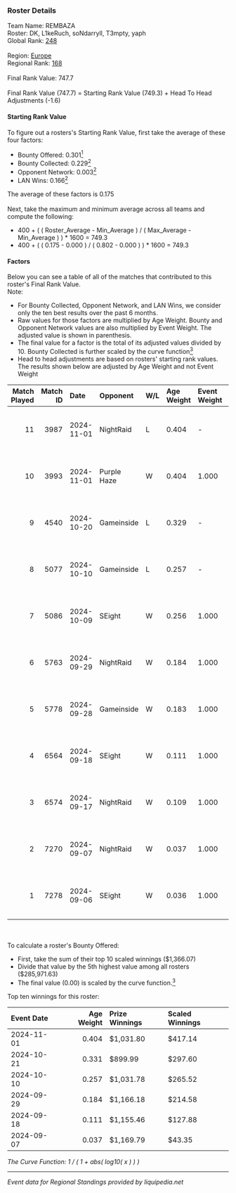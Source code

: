 ### Roster Details<br />
Team Name: REMBAZA<br />
Roster: DK, L1keRuch, soNdarryll, T3mpty, yaph<br />
Global Rank: [248](../../standings_global_2025_02_28.md)<br />
<br />
Region: [Europe]( ../../standings_europe_2025_02_28.md)<br />
Regional Rank: [168]( ../../standings_europe_2025_02_28.md)<br />
<br />
Final Rank Value:  747.7<br />
<br />
Final Rank Value (747.7) = Starting Rank Value (749.3) + Head To Head Adjustments (-1.6)<br />

#### Starting Rank Value<br />
To figure out a rosters's Starting Rank Value, first take the average of these four factors:<br />
- Bounty Offered: 0.301[<sup>1</sup>](#table2)
- Bounty Collected: 0.229[<sup>2</sup>](#table1)
- Opponent Network: 0.003[<sup>2</sup>](#table1)
- LAN Wins: 0.166[<sup>2</sup>](#table1)

The average of these factors is 0.175<br />
<br />
Next, take the maximum and minimum average across all teams and compute the following:<br />
- 400 + ( ( Roster_Average - Min_Average ) / ( Max_Average - Min_Average ) ) * 1600 = 749.3
- 400 + ( ( 0.175 - 0.000 ) / ( 0.802 - 0.000 ) ) * 1600 = 749.3


#### Factors<br />
Below you can see a table of all of the matches that contributed to this roster's Final Rank Value.<br />
Note:<br />

- For Bounty Collected, Opponent Network, and LAN Wins, we consider only the ten best results over the past 6 months.
- Raw values for those factors are multiplied by Age Weight. Bounty and Opponent Network values are also multiplied by Event Weight. The adjusted value is shown in parenthesis.
- The final value for a factor is the total of its adjusted values divided by 10. Bounty Collected is further scaled by the curve function[<sup>3</sup>](#curveFunction)
- Head to head adjustments are based on rosters' starting rank values. The results shown below are adjusted by Age Weight and not Event Weight
<span id="table1"></span><br />


| Match Played | Match ID | Date       | Opponent    | W/L | Age Weight | Event Weight | Bounty Collected | Opponent Network | LAN Wins  | H2H Adj. | Roster                                 |
| -: | -: | :- | :- | :- | :- | :- | :- | :- | :- | -: | :- |
|           11 |     3987 | 2024-11-01 | NightRaid   | L   | 0.404      | -            | -                | -                | -         |    -6.84 | DK, L1keRuch, soNdarryll, T3mpty, yaph |
|           10 |     3993 | 2024-11-01 | Purple Haze | W   | 0.404      | 1.000        | 0.004 (0.001)    | 0.000 (0.000)    | 1 (0.404) |     2.94 | DK, L1keRuch, soNdarryll, T3mpty, yaph |
|            9 |     4540 | 2024-10-20 | Gameinside  | L   | 0.329      | -            | -                | -                | -         |    -5.72 | DK, L1keRuch, soNdarryll, T3mpty, yaph |
|            8 |     5077 | 2024-10-10 | Gameinside  | L   | 0.257      | -            | -                | -                | -         |    -4.58 | DK, L1keRuch, soNdarryll, T3mpty, yaph |
|            7 |     5086 | 2024-10-09 | SEight      | W   | 0.256      | 1.000        | 0.003 (0.001)    | 0.033 (0.008)    | 1 (0.256) |     3.36 | DK, L1keRuch, soNdarryll, T3mpty, yaph |
|            6 |     5763 | 2024-09-29 | NightRaid   | W   | 0.184      | 1.000        | 0.003 (0.001)    | 0.049 (0.009)    | 1 (0.184) |     2.62 | DK, L1keRuch, soNdarryll, T3mpty, yaph |
|            5 |     5778 | 2024-09-28 | Gameinside  | W   | 0.183      | 1.000        | 0.005 (0.001)    | 0.029 (0.005)    | 1 (0.183) |     2.56 | DK, L1keRuch, soNdarryll, T3mpty, yaph |
|            4 |     6564 | 2024-09-18 | SEight      | W   | 0.111      | 1.000        | 0.003 (0.000)    | 0.033 (0.004)    | 1 (0.111) |     1.50 | DK, L1keRuch, soNdarryll, T3mpty, yaph |
|            3 |     6574 | 2024-09-17 | NightRaid   | W   | 0.109      | 1.000        | 0.003 (0.000)    | 0.049 (0.005)    | 1 (0.109) |     1.58 | DK, L1keRuch, soNdarryll, T3mpty, yaph |
|            2 |     7270 | 2024-09-07 | NightRaid   | W   | 0.037      | 1.000        | 0.003 (0.000)    | 0.049 (0.002)    | 1 (0.037) |     0.54 | DK, L1keRuch, soNdarryll, T3mpty, yaph |
|            1 |     7278 | 2024-09-06 | SEight      | W   | 0.036      | 1.000        | 0.003 (0.000)    | 0.033 (0.001)    | 1 (0.036) |     0.49 | DK, L1keRuch, soNdarryll, T3mpty, yaph |

<br />
<span id="table2"></span><br />
To calculate a roster's Bounty Offered:<br />

- First, take the sum of their top 10 scaled winnings ($1,366.07)
- Divide that value by the 5th highest value among all rosters ($285,971.63)
- The final value (0.00) is scaled by the curve function.[<sup>3</sup>](#curveFunction)

Top ten winnings for this roster:<br />

| Event Date | Age Weight | Prize Winnings | Scaled Winnings |
| :- | -: | :- | :- |
| 2024-11-01 |      0.404 | $1,031.80      | $417.14         |
| 2024-10-21 |      0.331 | $899.99        | $297.60         |
| 2024-10-10 |      0.257 | $1,031.78      | $265.52         |
| 2024-09-29 |      0.184 | $1,166.18      | $214.58         |
| 2024-09-18 |      0.111 | $1,155.46      | $127.88         |
| 2024-09-07 |      0.037 | $1,169.79      | $43.35          |


<span id="curveFunction"></span>_The Curve Function: 1 / ( 1 + abs( log10( x ) ) )_<br />

---
_Event data for Regional Standings provided by liquipedia.net_<br />

